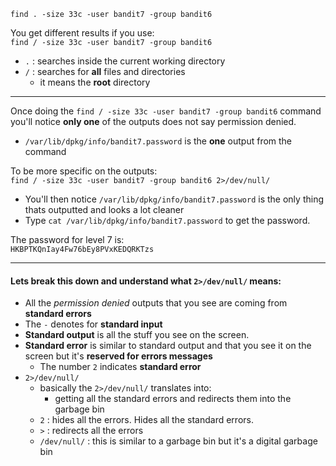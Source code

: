 `find . -size 33c -user bandit7 -group bandit6`

You get different results if you use:\
`find / -size 33c -user bandit7 -group bandit6`
- `.` : searches inside the current working directory
- `/` : searches for **all** files and directories
    - it means the **root** directory

- - - 

Once doing the `find / -size 33c -user bandit7 -group bandit6` command you'll notice **only one** of the outputs does not say permission denied.
- `/var/lib/dpkg/info/bandit7.password` is the **one** output from the command

To be more specific on the outputs:\
`find / -size 33c -user bandit7 -group bandit6 2>/dev/null/` 
- You'll then notice `/var/lib/dpkg/info/bandit7.password` is the only thing thats outputted and looks a lot cleaner 
- Type `cat /var/lib/dpkg/info/bandit7.password` to get the password.


The password for level 7 is:\
`HKBPTKQnIay4Fw76bEy8PVxKEDQRKTzs`

- - -

#### Lets break this down and understand what `2>/dev/null/` means:
- All the *permission denied* outputs that you see are coming from **standard errors** 
- The `-` denotes for **standard input**
- **Standard output** is all the stuff you see on the screen.
- **Standard error** is similar to standard output and that you see it on the screen but it's **reserved for errors messages**
    - The number `2` indicates **standard error**
- `2>/dev/null/`
    - basically the `2>/dev/null/` translates into:
        - getting all the standard errors and redirects them into the garbage bin
    - `2` : hides all the errors.  Hides all the standard errors.
    - `>` : redirects all the errors
    - `/dev/null/` : this is similar to a garbage bin but it's a digital garbage bin
